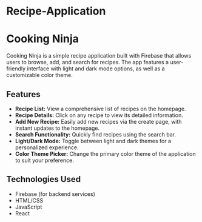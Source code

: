 # Recipe-Application
# Cooking Ninja

Cooking Ninja is a simple recipe application built with Firebase that allows users to browse, add, and search for recipes. The app features a user-friendly interface with light and dark mode options, as well as a customizable color theme.

## Features

- **Recipe List:** View a comprehensive list of recipes on the homepage.
- **Recipe Details:** Click on any recipe to view its detailed information.
- **Add New Recipe:** Easily add new recipes via the create page, with instant updates to the homepage.
- **Search Functionality:** Quickly find recipes using the search bar.
- **Light/Dark Mode:** Toggle between light and dark themes for a personalized experience.
- **Color Theme Picker:** Change the primary color theme of the application to suit your preference.

## Technologies Used

- Firebase (for backend services)
- HTML/CSS
- JavaScript
- React
